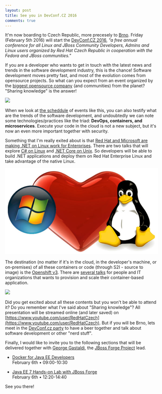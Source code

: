 ```yaml
---
layout: post
title: See you in DevConf.CZ 2016
comments: true
---
```


It'm now boarding to Czech Republic, more precesely to [Brno](https://goo.gl/maps/4ZMo4u8NEiN2).  Friday (February 5th 2016) will start the [DevConf.CZ 2016](http://www.devconf.cz/), *"a free annual conference for all Linux and JBoss Community Developers, Admins and Linux users organized by Red Hat Czech Republic in cooperation with the Fedora and JBoss communities."*

If you are a developer who wants to get in touch with the latest news and trends in the software development industry, this is the chance! Software development moves pretty fast, and most of the evolution comes from opensource projects. So what can you expect from an event organized by the [biggest opensource company](http://www.redhat.com/) (and communities) from the planet? "Sharing knowledge" is the answer! 

![](https://media.licdn.com/media/p/5/000/23a/303/37a2493.png)

When we look at [the scheddule](https://devconfcz2016.sched.org/) of events like this, you can also testify what are the trends of the software development, and undoubtedly we can note some technologies/practices like the triad: **DevOps, containers, and microservices**. Execute your code in the cloud is not a new subject, but it's now an even more important  together with security.

Something that I'm really exited about is that [Red Hat and Microsoft are making .NET on Linux work for Enterprises](http://developerblog.redhat.com/2015/11/04/red-hat-microsoft-making-dot-net-on-linux-for-enterprises/). There are two talks that will explore [C# on Linux](https://devconfcz2016.sched.org/event/5m0W/c-on-linux) and [.NET Core on Unix](https://devconfcz2016.sched.org/event/5m0H/net-core-on-unix). So developers will be able to build .NET applications and deploy them on Red Hat Enterprise Linux and take advantage of the native Linux.

![](/images/ms-linux.jpg)

The destination (no matter if it's in the cloud, in the developer's machine, or on-premises) of all these containers or code (through S2I - source to image) is the [Openshift v3](https://www.openshift.org/).  There are [several talks](https://devconfcz2016.sched.org/overview/type/OpenShift) for people and IT organizations that wants to provision and scale their container-based application.

![](https://blog.openshift.com/wp-content/uploads/Community-Slide.png)

Did you get excited about all these contents but you won't be able to attend it? Do you remember what I've said about "Sharing knowledge"? All presentation will be streamed online (and later saved) on [https://www.youtube.com/user/RedHatCzech](https://www.youtube.com/user/RedHatCzech). But if you will be Brno, lets meet in the [DevConf.cz party](http://devconf.cz/party) to have a beer together and talk about software development or other "nerd stuff".

Finally, I would like to invite you to the following sections that will be delivered together with [George Gastaldi](https://twitter.com/gegastaldi), the [JBoss Forge Project](http://forge.jboss.org/) lead.

- [Docker for Java EE Developers](https://devconfcz2016.sched.org/event/5m0d/docker-for-java-ee-developers)  
  February 6th • 09:00-10:30

- [Java EE 7 Hands-on Lab with JBoss Forge](https://devconfcz2016.sched.org/event/5m0x/java-ee-7-hands-on-lab-with-jboss-forge)  
  February 6th • 12:20-14:40
  
See you there!